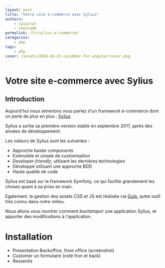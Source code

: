 ```yaml
---
layout: post
title: "Votre site e-commerce avec Sylius"
authors:
    - rpierlot
    - cmoncade
permalink: /fr/sylius-e-commerce/
categories:
    - php
tags:
    - php
cover: /assets/2018-10-23-cucumber-for-angular/cover.png
---
```

# Votre site e-commerce avec Sylius

## Introduction

Aujourd'hui nous aimerions vous parlez d'un framework e-commerce dont on parle de plus en plus : [Sylius](https://sylius.com/)

Sylius a sortie sa première version stable en septembre 2017, après des années de développement.

Les valeurs de Sylius sont les suivantes :

* Approche basée _components_
* Extensible et simple de customisation
* _Developer-friendly_, utilisant les dernières technologies
* Développé utilisant une approche BDD
* Haute qualité de code

Sylius est basé sur le framework Symfony, ce qui facilite grandement les choses quant à sa prise en main.

Egalement, la gestion des assets CSS et JS est réalisée via [Gulp](https://gulpjs.com), autre outil très connu dans notre milieu.

Nous allons vous montrer comment _bootstraper_ une application Sylius,
et apporter des modifications à l'application.

# Installation

- Presentation Backoffice, front office (screenshot)
- Customer un formulaire (coté fron et back)
- Ressentis


